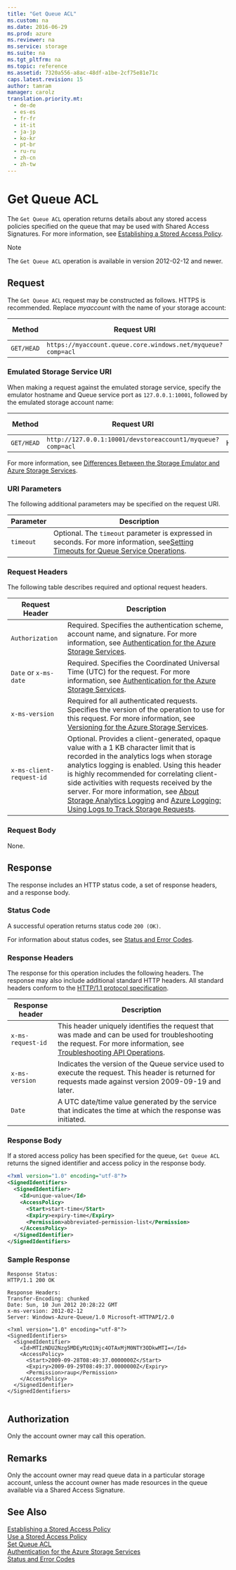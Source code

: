 ```yaml
---
title: "Get Queue ACL"
ms.custom: na
ms.date: 2016-06-29
ms.prod: azure
ms.reviewer: na
ms.service: storage
ms.suite: na
ms.tgt_pltfrm: na
ms.topic: reference
ms.assetid: 7320a556-a8ac-48df-a1be-2cf75e81e71c
caps.latest.revision: 15
author: tamram
manager: carolz
translation.priority.mt: 
  - de-de
  - es-es
  - fr-fr
  - it-it
  - ja-jp
  - ko-kr
  - pt-br
  - ru-ru
  - zh-cn
  - zh-tw
---
```

# Get Queue ACL
The `Get Queue ACL` operation returns details about any stored access policies specified on the queue that may be used with Shared Access Signatures. For more information, see [Establishing a Stored Access Policy](../rest-conceptual/Establishing-a-Stored-Access-Policy.md).  
  
> [!NOTE]
>  The `Get Queue ACL` operation is available in version 2012-02-12 and newer.  
  
## Request  
 The `Get Queue ACL` request may be constructed as follows. HTTPS is recommended. Replace *myaccount* with the name of your storage account:  
  
|Method|Request URI|HTTP Version|  
|------------|-----------------|------------------|  
|`GET/HEAD`|`https://myaccount.queue.core.windows.net/myqueue?comp=acl`|HTTP/1.1|  
  
### Emulated Storage Service URI  
 When making a request against the emulated storage service, specify the emulator hostname and Queue service port as `127.0.0.1:10001`, followed by the emulated storage account name:  
  
|Method|Request URI|HTTP Version|  
|------------|-----------------|------------------|  
|`GET/HEAD`|`http://127.0.0.1:10001/devstoreaccount1/myqueue?comp=acl`|HTTP/1.1|  
  
 For more information, see [Differences Between the Storage Emulator and Azure Storage Services](assetId:///c60f2090-c0f4-4817-8559-e98786461dbe).  
  
### URI Parameters  
 The following additional parameters may be specified on the request URI.  
  
|Parameter|Description|  
|---------------|-----------------|  
|`timeout`|Optional. The `timeout` parameter is expressed in seconds. For more information, see[Setting Timeouts for Queue Service Operations](../rest-conceptual/Setting-Timeouts-for-Queue-Service-Operations.md).|  
  
### Request Headers  
 The following table describes required and optional request headers.  
  
|Request Header|Description|  
|--------------------|-----------------|  
|`Authorization`|Required. Specifies the authentication scheme, account name, and signature. For more information, see [Authentication for the Azure Storage Services](../rest-conceptual/Authentication-for-the-Azure-Storage-Services.md).|  
|`Date` or `x-ms-date`|Required. Specifies the Coordinated Universal Time (UTC) for the request. For more information, see [Authentication for the Azure Storage Services](../rest-conceptual/Authentication-for-the-Azure-Storage-Services.md).|  
|`x-ms-version`|Required for all authenticated requests. Specifies the version of the operation to use for this request. For more information, see [Versioning for the Azure Storage Services](../rest-conceptual/Versioning-for-the-Azure-Storage-Services.md).|  
|`x-ms-client-request-id`|Optional. Provides a client-generated, opaque value with a 1 KB character limit that is recorded in the analytics logs when storage analytics logging is enabled. Using this header is highly recommended for correlating client-side activities with requests received by the server. For more information, see [About Storage Analytics Logging](../rest-conceptual/About-Storage-Analytics-Logging.md) and [Azure Logging: Using Logs to Track Storage Requests](http://blogs.msdn.com/b/windowsazurestorage/archive/2011/08/03/windows-azure-storage-logging-using-logs-to-track-storage-requests.aspx).|  
  
### Request Body  
 None.  
  
## Response  
 The response includes an HTTP status code, a set of response headers, and a response body.  
  
### Status Code  
 A successful operation returns status code `200 (OK)`.  
  
 For information about status codes, see [Status and Error Codes](../rest-conceptual/Status-and-Error-Codes2.md).  
  
### Response Headers  
 The response for this operation includes the following headers. The response may also include additional standard HTTP headers. All standard headers conform to the [HTTP/1.1 protocol specification](http://go.microsoft.com/fwlink/?linkid=150478).  
  
|Response header|Description|  
|---------------------|-----------------|  
|`x-ms-request-id`|This header uniquely identifies the request that was made and can be used for troubleshooting the request. For more information, see [Troubleshooting API Operations](../rest-conceptual/Troubleshooting-API-Operations.md).|  
|`x-ms-version`|Indicates the version of the Queue service used to execute the request. This header is returned for requests made against version 2009-09-19 and later.|  
|`Date`|A UTC date/time value generated by the service that indicates the time at which the response was initiated.|  
  
### Response Body  
 If a stored access policy has been specified for the queue, `Get Queue ACL` returns the signed identifier and access policy in the response body.  
  
```xml  
<?xml version="1.0" encoding="utf-8"?>  
<SignedIdentifiers>  
  <SignedIdentifier>  
    <Id>unique-value</Id>  
    <AccessPolicy>  
      <Start>start-time</Start>  
      <Expiry>expiry-time</Expiry>  
      <Permission>abbreviated-permission-list</Permission>  
    </AccessPolicy>  
  </SignedIdentifier>  
</SignedIdentifiers>  
```  
  
### Sample Response  
  
```  
Response Status:  
HTTP/1.1 200 OK  
  
Response Headers:  
Transfer-Encoding: chunked  
Date: Sun, 10 Jun 2012 20:28:22 GMT  
x-ms-version: 2012-02-12  
Server: Windows-Azure-Queue/1.0 Microsoft-HTTPAPI/2.0  
  
<?xml version="1.0" encoding="utf-8"?>  
<SignedIdentifiers>  
  <SignedIdentifier>   
    <Id>MTIzNDU2Nzg5MDEyMzQ1Njc4OTAxMjM0NTY3ODkwMTI=</Id>  
    <AccessPolicy>  
      <Start>2009-09-28T08:49:37.0000000Z</Start>  
      <Expiry>2009-09-29T08:49:37.0000000Z</Expiry>  
      <Permission>raup</Permission>  
    </AccessPolicy>  
  </SignedIdentifier>  
</SignedIdentifiers>  
  
```  
  
## Authorization  
 Only the account owner may call this operation.  
  
## Remarks  
 Only the account owner may read queue data in a particular storage account, unless the account owner has made resources in the queue available via a Shared Access Signature.  
  
## See Also  
 [Establishing a Stored Access Policy](../rest-conceptual/Establishing-a-Stored-Access-Policy.md)   
 [Use a Stored Access Policy](assetId:///c0d4fe58-e6f4-4a90-bad5-138f59967560)   
 [Set Queue ACL](../rest-conceptual/Set-Queue-ACL.md)   
 [Authentication for the Azure Storage Services](../rest-conceptual/Authentication-for-the-Azure-Storage-Services.md)   
 [Status and Error Codes](../rest-conceptual/Status-and-Error-Codes2.md)